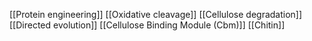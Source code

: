 [[Protein engineering]]
[[Oxidative cleavage]]
[[Cellulose degradation]]
[[Directed evolution]]
[[Cellulose Binding Module (Cbm)]]
[[Chitin]]
